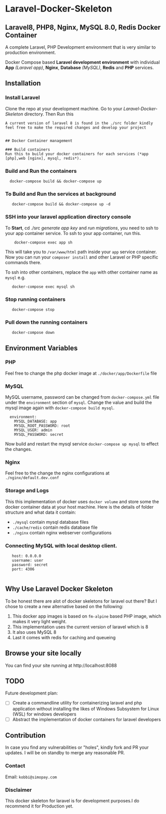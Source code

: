 # Laravel-Docker-Skeleton
## Laravel8, PHP8, Nginx, MySQL 8.0, Redis Docker Container
A complete Laravel, PHP Development environment that is very similar to production environment.

Docker Compose based **Laravel development environment** with individual **App** _(Laravel app)_, **Nginx**, **Database** _(MySQL)_, **Redis**  and **PHP** services.

## Installation
### Install Laravel
Clone the repo at your development machine. Go to your *Laravel-Docker-Skeleton* directory. Then Run this
```
A current version of laravel 8 is found in the ./src folder kindly feel free to make the required changes and develop your project


## Docker Container management

### Build containers
Run this to build your docker containers for each services (*app [php],web [nginx], mysql, redis*).
  ```

### Build and Run the containers
  ```
    docker-compose build && docker-compose up

  ```
 ### To Build and Run the services at background
  ```
     docker-compose build && docker-compose up -d

  ```
### SSH into your laravel application directory console
To **Start**, cd ./src _generate app key_ and _run migrations_, you need to ssh to your app container service. To ssh to your app container, run this.

```
    docker-compose exec app sh

```
This will take you to `/var/www/html` path inside your `app` service container. Now you can run your `composer install` and other Laravel or PHP specific commands there.

To ssh into other containers, replace the `app` with other container name as `mysql` e.g.
```
   docker-compose exec mysql sh

```

### Stop running containers
```
   docker-compose stop

```

### Pull down the  running containers
```
   docker-compose down

```

## Environment Variables
### PHP
Feel free to change the php docker image at `./docker/app/Dockerfile` file 
### MySQL
MySQL username, password can be changed from `docker-compose.yml` file under the  `environment` section of `mysql`. Change the value and build the mysql image again with `docker-compose build mysql`.
```
  environment:
    MYSQL_DATABASE: app
    MYSQL_ROOT_PASSWORD: root
    MYSQL_USER: admin
    MYSQL_PASSWORD: secret
```
Now build and  restart the mysql service `docker-compose up mysql` to effect the changes. 
### Nginx
Feel free to the change the nginx configurations at `./nginx/default.dev.conf`
### Storage and Logs
This this implementation of docker uses `docker volume` and store some the docker container data at your host machine. Here is the details of folder structure and what data it contain:
- `./mysql` contain mysql database files
- `./cache/redis` contain redis database file
- `./nginx` contain nginx webserver configurations
### Connecting MySQL with local desktop client.
```
   host: 0.0.0.0
   username: user
   password: secret
   port: 4306
   
```
## Why Use Laravel Docker Skeleton
To be honest there are alot of docker skeletons for laravel out there? But I chose to create a new alternative based on the following:
1. This docker app images is based on `fm-alpine` based PHP image, which makes it very light weight.
2. This implementation uses the current version of laravel which is 8
3. It also uses MySQL 8
3. Last it comes with redis for caching and queueing 

## Browse your site locally
You can find your site running at http://localhost:8088

## TODO
Future development plan:
- [ ] Create a commandline utility for containerizing laravel and php application without installing the likes of  Windows Subsystem for Linux (WSL) for windows developers
- [ ] Abstract the implementation of docker containers for laravel developers

## Contribution
In case you find any vulnerabilities or "holes", kindly fork and PR your updates. I will be on standby to merge any reasonable PR.

### Contact
Email: `kobbi@simopay.com`

### Disclaimer
This docker skeleton for laravel is for development purposes.I do recommend it for Production yet.
